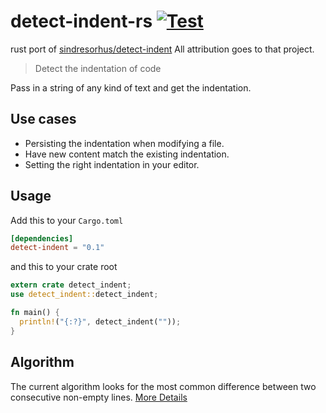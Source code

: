 # detect-indent-rs [![Test](https://github.com/stefanpenner/detect-indent-rs/actions/workflows/CI.yml/badge.svg)](https://github.com/stefanpenner/detect-indent-rs/actions/workflows/CI.yml)
rust port of
[sindresorhus/detect-indent](https://github.com/sindresorhus/detect-indent) All
attribution goes to that project.

> Detect the indentation of code

Pass in a string of any kind of text and get the indentation.

## Use cases

- Persisting the indentation when modifying a file.
- Have new content match the existing indentation.
- Setting the right indentation in your editor.


## Usage

Add this to your `Cargo.toml`

```toml
[dependencies]
detect-indent = "0.1"
```

and this to your crate root

```rust
extern crate detect_indent;
use detect_indent::detect_indent;

fn main() {
  println!("{:?}", detect_indent(""));
}
```

## Algorithm

The current algorithm looks for the most common difference between two
consecutive non-empty lines. [More Details](https://github.com/sindresorhus/detect-indent)

